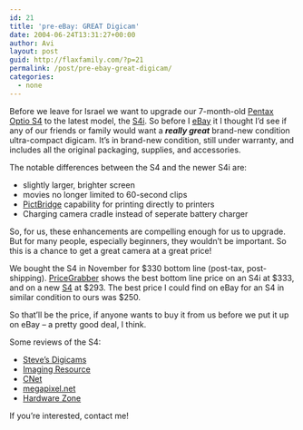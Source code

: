 ```yaml
---
id: 21
title: 'pre-eBay: GREAT Digicam'
date: 2004-06-24T13:31:27+00:00
author: Avi
layout: post
guid: http://flaxfamily.com/?p=21
permalink: /post/pre-ebay-great-digicam/
categories:
  - none
---
```

Before we leave for Israel we want to upgrade our 7-month-old [Pentax Optio S4](http://pentaxusa.com/products/cameras/camera_overview.cfm?productid=18283) to the latest model, the [S4i](http://pentaxusa.com/products/cameras/camera_overview.cfm?productid=18233). So before I [eBay](http://ebay.com/) it I thought I&#8217;d see if any of our friends or family would want a _**really great**_ brand-new condition ultra-compact digicam. It&#8217;s in brand-new condition, still under warranty, and includes all the original packaging, supplies, and accessories.

The notable differences between the S4 and the newer S4i are:

  * slightly larger, brighter screen
  * movies no longer limited to 60-second clips
  * [PictBridge](http://www.cipa.jp/pictbridge/index_e.html) capability for printing directly to printers
  * Charging camera cradle instead of seperate battery charger

So, for us, these enhancements are compelling enough for us to upgrade. But for many people, especially beginners, they wouldn&#8217;t be important. So this is a chance to get a great camera at a great price!

We bought the S4 in November for $330 bottom line (post-tax, post-shipping). [PriceGrabber](http://www.pricegrabber.com/search_getprod.php?sort_type=bottomline&masterid=2424035&isbn=&pid=) shows the best bottom line price on an S4i at $333, and on a new [S4](http://www.pricegrabber.com/search_getprod.php?sort_type=bottomline&masterid=1274855&isbn=&pid=) at $293. The best price I could find on eBay for an S4 in similar condition to ours was $250.

So that&#8217;ll be the price, if anyone wants to buy it from us before we put it up on eBay &#8211; a pretty good deal, I think.

Some reviews of the S4:

  * [Steve&#8217;s Digicams](http://www.steves-digicams.com/2003_reviews/optios4.html)
  * [Imaging Resource](http://www.imaging-resource.com/PRODS/OPTS4/S4A.HTM)
  * [CNet](http://reviews.cnet.com/Pentax_Optio_S4/4505-6501_7-30527060.html?tag=pdtl-list)
  * [megapixel.net](http://www.megapixel.net/reviews/pentax-optios4/optios4-review.html)
  * [Hardware Zone](http://www.hardwarezone.com/articles/view.php?cid=15&id=919)

If you&#8217;re interested, contact me!